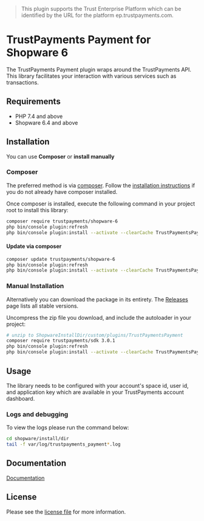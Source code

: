 > This plugin supports the Trust Enterprise Platform which can be identified by the URL for the platform ep.trustpayments.com.

TrustPayments Payment for Shopware 6
=============================

The TrustPayments Payment plugin wraps around the TrustPayments API. This library facilitates your interaction with various services such as transactions.

## Requirements

- PHP 7.4 and above
- Shopware 6.4 and above

## Installation

You can use **Composer** or **install manually**

### Composer

The preferred method is via [composer](https://getcomposer.org). Follow the
[installation instructions](https://getcomposer.org/doc/00-intro.md) if you do not already have
composer installed.

Once composer is installed, execute the following command in your project root to install this library:

```bash
composer require trustpayments/shopware-6
php bin/console plugin:refresh
php bin/console plugin:install --activate --clearCache TrustPaymentsPayment
```

#### Update via composer
```bash
composer update trustpayments/shopware-6
php bin/console plugin:refresh
php bin/console plugin:install --activate --clearCache TrustPaymentsPayment
```

### Manual Installation

Alternatively you can download the package in its entirety. The [Releases](../../releases) page lists all stable versions.

Uncompress the zip file you download, and include the autoloader in your project:

```bash
# unzip to ShopwareInstallDir/custom/plugins/TrustPaymentsPayment
composer require trustpayments/sdk 3.0.1
php bin/console plugin:refresh
php bin/console plugin:install --activate --clearCache TrustPaymentsPayment
```

## Usage
The library needs to be configured with your account's space id, user id, and application key which are available in your TrustPayments
account dashboard.

### Logs and debugging
To view the logs please run the command below:
```bash
cd shopware/install/dir
tail -f var/log/trustpayments_payment*.log
```

## Documentation

[Documentation](https://plugin-documentation.ep.trustpayments.com/TrustPayments/shopware-6/4.0.44/docs/en/documentation.html)

## License

Please see the [license file](https://github.com/TrustPayments/shopware-6/blob/master/LICENSE.txt) for more information.